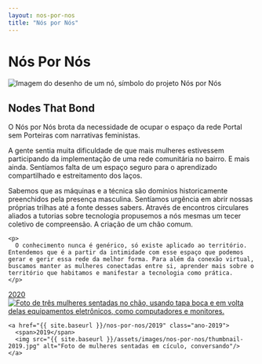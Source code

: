 ```yaml
---
layout: nos-por-nos
title: "Nós por Nós"
---
```

<div class="nos">
  <h1><span>Nós Por Nós</span></h1>
  <img alt="Imagem do desenho de um nó, símbolo do projeto Nós por Nós" src="{{ site.baseurl }}/assets/images/nos-por-nos/nozinho.jpg"/>
  <h2><span>Nodes That Bond</span></h2>
</div>

<div class="conteudo">
  <div class="texto">
    <p class="laranja">
      O Nós por Nós brota da necessidade de ocupar o espaço da rede Portal sem Porteiras com narrativas feministas.
    </p>
    <p class="verde-claro">
A gente sentia muita dificuldade de que mais mulheres estivessem participando da implementação de uma rede comunitária no bairro. E mais ainda. Sentíamos falta de um espaço seguro para o aprendizado compartilhado e estreitamento dos laços.
    </p>
    <p class="verde">
      Sabemos que as máquinas e a técnica são domínios historicamente preenchidos pela presença masculina. Sentíamos urgência em abrir nossas próprias trilhas até a fonte desses sabers. Através de encontros circulares aliados a tutorias sobre tecnologia propusemos a nós mesmas um tecer coletivo de compreensão. A criação de um chão comum.
    </p>

    <p>
      O conhecimento nunca é genérico, só existe aplicado ao território. Entendemos que é a partir da intimidade com esse espaço que podemos gerar e gerir essa rede da melhor forma. Para além da conexão virtual, buscamos manter as mulheres conectadas entre si, aprender mais sobre o território que habitamos e manifestar a tecnologia como prática.
    </p>
  </div>

  <div class="anos">
    <a href="{{ site.baseurl }}/nos-por-nos/2020" class="ano-2020">
      <span>2020</span>
      <img alt="Foto de três mulheres sentadas no chão, usando tapa boca e em volta delas equipamentos eletrônicos, como computadores e monitores." src="{{ site.baseurl }}/assets/images/nos-por-nos/thumbnail-2020.jpg"/>
    </a>

    <a href="{{ site.baseurl }}/nos-por-nos/2019" class="ano-2019">
      <span>2019</span>
      <img src="{{ site.baseurl }}/assets/images/nos-por-nos/thumbnail-2019.jpg" alt="Foto de mulheres sentadas em cículo, conversando"/>
    </a>
  </div>
</div>
